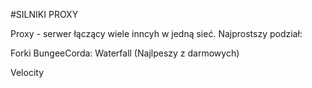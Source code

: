 #SILNIKI PROXY

Proxy - serwer łączący wiele inncyh w jedną sieć. Najprostszy podział:

Forki BungeeCorda:
Waterfall (Najlpeszy z darmowych)

Velocity
